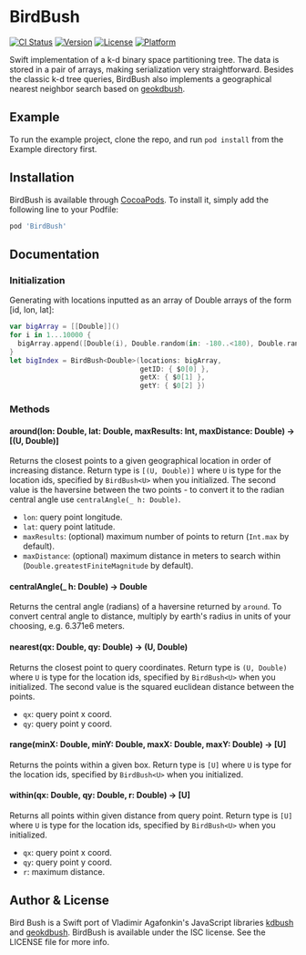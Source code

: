 # BirdBush

[![CI Status](https://img.shields.io/travis/hsnetzer/BirdBush.svg?style=flat)](https://travis-ci.org/hsnetzer/BirdBush)
[![Version](https://img.shields.io/cocoapods/v/BirdBush.svg?style=flat)](https://cocoapods.org/pods/BirdBush)
[![License](https://img.shields.io/cocoapods/l/BirdBush.svg?style=flat)](https://cocoapods.org/pods/BirdBush)
[![Platform](https://img.shields.io/cocoapods/p/BirdBush.svg?style=flat)](https://cocoapods.org/pods/BirdBush)

Swift implementation of a k-d binary space partitioning tree. The data is stored in a pair of arrays, making serialization very straightforward. Besides the classic k-d tree queries, BirdBush also implements a geographical nearest neighbor search based on [geokdbush](https://github.com/mourner/geokdbush). 

## Example

To run the example project, clone the repo, and run `pod install` from the Example directory first.

## Installation

BirdBush is available through [CocoaPods](https://cocoapods.org). To install it, simply add the following line to your Podfile:

```ruby
pod 'BirdBush'
```

## Documentation

### Initialization

Generating with locations inputted as an array of Double arrays of the form [id, lon, lat]:
```swift
var bigArray = [[Double]]()
for i in 1...10000 {
  bigArray.append([Double(i), Double.random(in: -180..<180), Double.random(in: -90...90)])
}
let bigIndex = BirdBush<Double>(locations: bigArray, 
                                getID: { $0[0] }, 
                                getX: { $0[1] }, 
                                getY: { $0[2] })
```  

### Methods

#### around(lon: Double, lat: Double, maxResults: Int, maxDistance: Double) -> [(U, Double)]

Returns the closest points to a given geographical location in order of increasing distance. Return type is `[(U, Double)]` where `U` is type for the location ids, specified by `BirdBush<U>` when you initialized. The second value is the haversine between the two points - to convert it to the radian central angle use `centralAngle(_ h: Double)`. 

- `lon`: query point longitude.
- `lat`: query point latitude.
- `maxResults`: (optional) maximum number of points to return (`Int.max` by default).
- `maxDistance`: (optional) maximum distance in meters to search within (`Double.greatestFiniteMagnitude` by default).

#### centralAngle(_ h: Double) -> Double

Returns the central angle (radians) of a haversine returned by `around`. To convert central angle to distance, multiply by earth's radius in units of your choosing, e.g. 6.371e6 meters. 

#### nearest(qx: Double, qy: Double) -> (U, Double)

Returns the closest point to query coordinates. Return type is `(U, Double)` where `U` is type for the location ids, specified by `BirdBush<U>` when you initialized. The second value is the squared euclidean distance between the points. 

- `qx`: query point x coord.
- `qy`: query point y coord.

#### range(minX: Double, minY: Double, maxX: Double, maxY: Double) -> [U]

Returns the points within a given box. Return type is `[U]` where `U` is type for the location ids, specified by `BirdBush<U>` when you initialized.

#### within(qx: Double, qy: Double, r: Double) -> [U]

Returns all points within given distance from query point. Return type is `[U]` where `U` is type for the location ids, specified by `BirdBush<U>` when you initialized. 

- `qx`: query point x coord.
- `qy`: query point y coord.
- `r`: maximum distance.

## Author & License

Bird Bush is a Swift port of Vladimir Agafonkin's JavaScript libraries [kdbush](https://github.com/mourner/kdbush) and [geokdbush](https://github.com/mourner/geokdbush). BirdBush is available under the ISC license. See the LICENSE file for more info.
